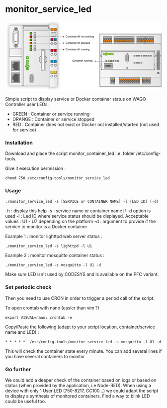 # monitor_service_led

<div style="text-align: center">
<img src="schema.png"
     alt="schema"/>
</div>


Simple script to display service or Docker container status on WAGO Controller user LEDs.
- GREEN : Container or service running
- ORANGE : Container or service stopped 
- RED : Container does not exist or Docker not installed/started (not used for service)

### Installation
Download and place the script monitor_container_led i.e. folder /etc/config-tools.

Give it execution permission :
```shell
chmod 750 /etc/config-tools/monitor_service_led
```


### Usage

```shell
./monitor_service_led -s [SERVICE or CONTAINER NAME] -l [LED ID] (-d)
```

-h : display this help
-s : service name or container name if -d option is used
-l : Led ID where service status should be displayed. Acceptable values : U1 - U7 depending on the platform
-d : argument to provide if the service to monitor is a Docker container

Example 1 : monitor lighttpd web server status : 


```shell
./monitor_service_led -s lighttpd -l U1
```
Example 2 : monitor mosquitto container status : 

```shell
./monitor_service_led -s mosquitto -l U1 -d
```

Make sure LED isn't used by CODESYS and is available on the PFC variant. 

### Set periodic check

Then you need to use CRON in order to trigger a period call of the script. 

To open crontab with nano (easier than vim ?)
```shell
export VISUAL=nano; crontab -e
```
Copy/Paste the following (adapt to your script location, container/service name and LED) :
```shell
* * * * *  /etc/config-tools/monitor_service_led -s mosquitto -l U1 -d
```
This will check the container state every minute. 
You can add several lines if you have several containers to monitor

### Go further
We could add a deeper check of the container based on logs or based on status (when provided by the application, i.e Node-RED).
When using a device with only 1 User LED (750-8217, CC100...) we could adapt the script to display a synthesis of monitored containers.
Find a way to blink LED could be useful too.

